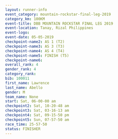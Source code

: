 ```yaml
---
layout: runner-info 
event_category: mountain-rockstar-final-leg-2019 
category_km: 100KM 
event-title: DBB MOUNTAIN ROCKSTAR FINAL LEG 2019 
event-location: Tanay, Rizal Philippines 
event-logo: 
event-date: 05-05-2019 
checkpoint-name2: AS 1 (T2) 
checkpoint-name3: AS 3 (T3) 
checkpoint-name4: AS 4 (T4) 
checkpoint-name5: FINISH (T5) 
checkpoint-name6: 
overall_rank: 4
gender_rank: 4
category_rank: 
bib: 100011
first_name: Lawrence
last_name: Abello
gender: M
team_name: None
start: Sat, 06-00-00 am
checkpoint2: Sat, 10-20-48 am
checkpoint3: Sat, 03-16-13 am
checkpoint4: Sat, 09-15-50 pm
checkpoint5: Sun, 07-57-50 am
race_time: 25-57-50
status: FINISHER
---
```

